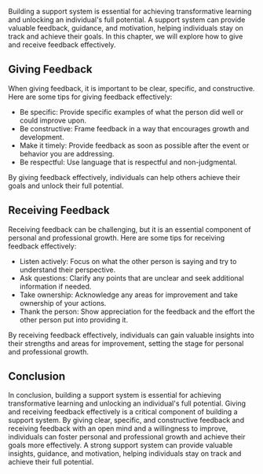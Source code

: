 
Building a support system is essential for achieving transformative learning and unlocking an individual's full potential. A support system can provide valuable feedback, guidance, and motivation, helping individuals stay on track and achieve their goals. In this chapter, we will explore how to give and receive feedback effectively.

Giving Feedback
---------------

When giving feedback, it is important to be clear, specific, and constructive. Here are some tips for giving feedback effectively:

* Be specific: Provide specific examples of what the person did well or could improve upon.
* Be constructive: Frame feedback in a way that encourages growth and development.
* Make it timely: Provide feedback as soon as possible after the event or behavior you are addressing.
* Be respectful: Use language that is respectful and non-judgmental.

By giving feedback effectively, individuals can help others achieve their goals and unlock their full potential.

Receiving Feedback
------------------

Receiving feedback can be challenging, but it is an essential component of personal and professional growth. Here are some tips for receiving feedback effectively:

* Listen actively: Focus on what the other person is saying and try to understand their perspective.
* Ask questions: Clarify any points that are unclear and seek additional information if needed.
* Take ownership: Acknowledge any areas for improvement and take ownership of your actions.
* Thank the person: Show appreciation for the feedback and the effort the other person put into providing it.

By receiving feedback effectively, individuals can gain valuable insights into their strengths and areas for improvement, setting the stage for personal and professional growth.

Conclusion
----------

In conclusion, building a support system is essential for achieving transformative learning and unlocking an individual's full potential. Giving and receiving feedback effectively is a critical component of building a support system. By giving clear, specific, and constructive feedback and receiving feedback with an open mind and a willingness to improve, individuals can foster personal and professional growth and achieve their goals more effectively. A strong support system can provide valuable insights, guidance, and motivation, helping individuals stay on track and achieve their full potential.
